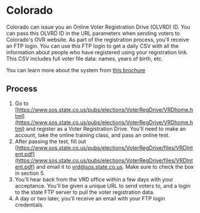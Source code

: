 # Colorado

Colorado can issue you an Online Voter Registration Drive (OLVRD) ID. You can
pass this OLVRD ID in the URL parameters when sending voters to Colorado's OVR
website. As part of the registration process, you'll receive an FTP login.
You can use this FTP login to get a daily CSV with all the information about
people who have registered using your registration link. This CSV includes
full voter file data: names, years of birth, etc.

You can learn more about the system from [this brochure](https://www.sos.state.co.us/pubs/elections/VoterRegDrive/files/OnlineVRDBrochure.pdf)

## Process

1. Go to [https://www.sos.state.co.us/pubs/elections/VoterRegDrive/VRDhome.html](https://www.sos.state.co.us/pubs/elections/VoterRegDrive/VRDhome.html) and register as a Voter Registration Drive. You'll need to make an account, take the online training class, and pass an online test.
2. After passing the test, fill out [https://www.sos.state.co.us/pubs/elections/VoterRegDrive/files/VRDIntent.pdf](https://www.sos.state.co.us/pubs/elections/VoterRegDrive/files/VRDIntent.pdf) and email it to vrd@sos.state.co.us. Make sure to check the box in section 5.
3. You'll hear back from the VRD office within a few days with your acceptance. You'll be given a unique URL to send voters to, and a login to the state FTP server to pull the voter registration data.
4. A day or two later, you'll receive an email with your FTP login credentials.
